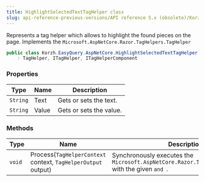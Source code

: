 ```yaml
---
title: HighlightSelectedTextTagHelper class
slug: api-reference-previous-versions/API reference 5.x (obsolete)/Korzh.EasyQuery.AspNetCore namespace/highlightselectedtexttaghelper-class
---
```



Represents a tag helper which allows to highlight the found pieces on the page.  Implements the `Microsoft.AspNetCore.Razor.TagHelpers.TagHelper`
```csharp
public class Korzh.EasyQuery.AspNetCore.HighlightSelectedTextTagHelper
    : TagHelper, ITagHelper, ITagHelperComponent

```

### Properties

| Type | Name | Description | 
| --- | --- | --- | 
| `String` | Text | Gets or sets the text. | 
| `String` | Value | Gets or sets the value. | 


### Methods

| Type | Name | Description | 
| --- | --- | --- | 
| `void` | Process(`TagHelperContext` context, `TagHelperOutput` output) | Synchronously executes the `Microsoft.AspNetCore.Razor.TagHelpers.TagHelper` with the given `` and  ``. |